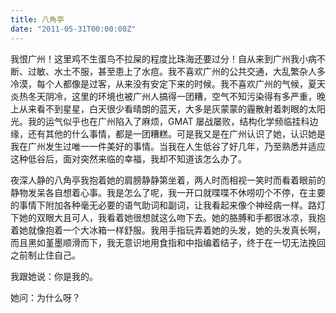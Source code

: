 ```yaml
---
title: 八角亭
date: "2011-05-31T00:00:00Z"
---
```


我恨广州！这里鸡不生蛋鸟不拉屎的程度比珠海还要过分！自从来到广州我小病不断、过敏、水土不服，甚至患上了水痘。我不喜欢广州的公共交通，大乱繁杂人多冷漠，每个人都像是过客，从来没有安定下来的时候。我不喜欢广州的气候，夏天炎热冬天阴冷，这里的环境也被广州人搞得一团糟，空气不知污染得有多严重，晚上从来看不到星星，白天很少看晴朗的蓝天，大多是灰蒙蒙的霾散射着刺眼的太阳光。我的运气似乎也在广州陷入了麻烦，GMAT 屡战屡败，结构化学频临挂科边缘，还有其他的什么事情，都是一团糟糕。可是我又是在广州认识了她，认识她是我在广州发生过唯一一件美好的事情。当我在人生低谷了好几年，乃至熟悉并适应这种低谷后，面对突然来临的幸福，我却不知道该怎么办了。

夜深人静的八角亭我抱着她的肩膀静静第坐着，两人时而相视一笑时而看着眼前的静物发呆各自想着心事。我是怎么了呢，我一开口就喋喋不休唠叨个不停，在主要的事情下附加各种毫无必要的语气助词和副词，让我看起来像个神经病一样。路灯下她的双眼大且可人，我看着她很想就这么吻下去。她的胳膊和手都很冰凉，我抱着她就像抱着一个大冰箱一样舒服。我用手指玩弄着她的头发，她的头发真长啊，而且黑如堇墨顺滑而下，我无意识地用食指和中指编着结子，终于在一切无法挽回之前制止住自己。

我跟她说：你是我的。

她问：为什么呀？
